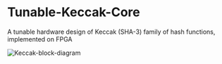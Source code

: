 # Tunable-Keccak-Core
A tunable hardware design of Keccak (SHA-3) family of hash functions, implemented on FPGA

![Keccak-block-diagram](https://github.com/Kalache-abdesattar/Tunable-Keccak-Core/blob/main/Images/keccak-drawio.PNG)
